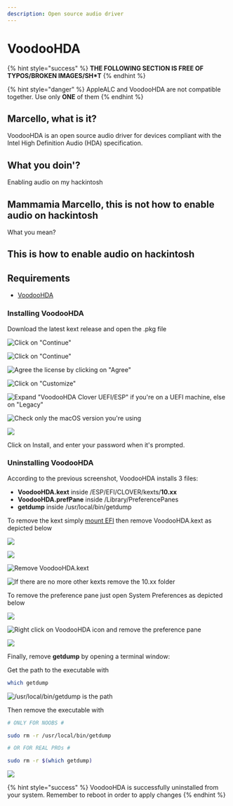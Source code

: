 ```yaml
---
description: Open source audio driver
---
```


# VoodooHDA

{% hint style="success" %}
**THE FOLLOWING SECTION IS FREE OF TYPOS/BROKEN IMAGES/SH\*T**
{% endhint %}

{% hint style="danger" %}
AppleALC and VoodooHDA are not compatible together. Use only **ONE** of them
{% endhint %}

## Marcello, what is it?

VoodooHDA is an open source audio driver for devices compliant with the Intel High Definition Audio \(HDA\) specification.

## What you doin'?

Enabling audio on my hackintosh

## Mammamia Marcello, this is not how to enable audio on hackintosh

What you mean?

## This is how to enable audio on hackintosh

## Requirements

* [VoodooHDA](https://github.com/chris1111/VoodooHDA-2.9.2-Clover-V15/releases)

### Installing VoodooHDA

Download the latest kext release and open the .pkg file

![Click on &quot;Continue&quot;](../.gitbook/assets/image-122.png)

![Click on &quot;Continue&quot;](../.gitbook/assets/image-108.png)

![Agree the license by clicking on &quot;Agree&quot;](../.gitbook/assets/image-20.png)

![Click on &quot;Customize&quot;](../.gitbook/assets/image-21.png)

![Expand &quot;VoodooHDA Clover UEFI/ESP&quot; if you&apos;re on a UEFI machine, else on &quot;Legacy&quot;](../.gitbook/assets/image-55.png)

![Check only the macOS version you&apos;re using ](../.gitbook/assets/image-70.png)

![](../.gitbook/assets/image-25.png)

Click on Install, and enter your password when it's prompted.

### Uninstalling VoodooHDA

According to the previous screenshot, VoodooHDA installs 3 files:

* **VoodooHDA.kext** inside /ESP/EFI/CLOVER/kexts/**10.xx**
* **VoodooHDA.prefPane** inside /Library/PreferencePanes
* **getdump** inside /usr/local/bin/getdump

To remove the kext simply [mount EFI](../bootloaders/mount-efi.md) then remove VoodooHDA.kext as depicted below

![](../.gitbook/assets/image-69.png)

![](../.gitbook/assets/image-16.png)

![Remove VoodooHDA.kext](../.gitbook/assets/image-39.png)

![If there are no more other kexts remove the 10.xx folder ](../.gitbook/assets/image-30.png)

To remove the preference pane just open System Preferences as depicted below

![](../.gitbook/assets/image-29.png)

![Right click on VoodooHDA icon and remove the preference pane](../.gitbook/assets/image-139.png)

![](../.gitbook/assets/image-66.png)

Finally, remove **getdump** by opening a terminal window:

Get the path to the executable with

```bash
which getdump
```

![/usr/local/bin/getdump is the path](../.gitbook/assets/image-6.png)

Then remove the executable with

```bash
# ONLY FOR NOOBS #

sudo rm -r /usr/local/bin/getdump

# OR FOR REAL PROs #

sudo rm -r $(which getdump)
```

![](../.gitbook/assets/image-138.png)

{% hint style="success" %}
VoodooHDA is successfully uninstalled from your system. Remember to reboot in order to apply changes
{% endhint %}

